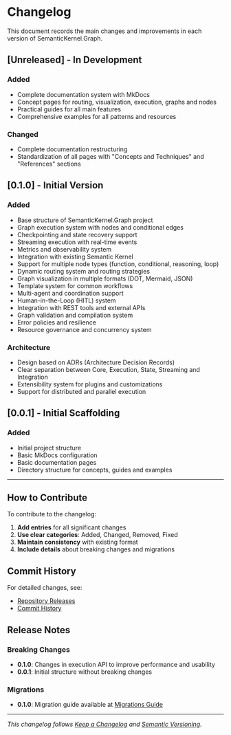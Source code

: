 # Changelog

This document records the main changes and improvements in each version of SemanticKernel.Graph.

## [Unreleased] - In Development

### Added
- Complete documentation system with MkDocs
- Concept pages for routing, visualization, execution, graphs and nodes
- Practical guides for all main features
- Comprehensive examples for all patterns and resources

### Changed
- Complete documentation restructuring
- Standardization of all pages with "Concepts and Techniques" and "References" sections

## [0.1.0] - Initial Version

### Added
- Base structure of SemanticKernel.Graph project
- Graph execution system with nodes and conditional edges
- Checkpointing and state recovery support
- Streaming execution with real-time events
- Metrics and observability system
- Integration with existing Semantic Kernel
- Support for multiple node types (function, conditional, reasoning, loop)
- Dynamic routing system and routing strategies
- Graph visualization in multiple formats (DOT, Mermaid, JSON)
- Template system for common workflows
- Multi-agent and coordination support
- Human-in-the-Loop (HITL) system
- Integration with REST tools and external APIs
- Graph validation and compilation system
- Error policies and resilience
- Resource governance and concurrency system

### Architecture
- Design based on ADRs (Architecture Decision Records)
- Clear separation between Core, Execution, State, Streaming and Integration
- Extensibility system for plugins and customizations
- Support for distributed and parallel execution

## [0.0.1] - Initial Scaffolding

### Added
- Initial project structure
- Basic MkDocs configuration
- Basic documentation pages
- Directory structure for concepts, guides and examples

---

## How to Contribute

To contribute to the changelog:

1. **Add entries** for all significant changes
2. **Use clear categories**: Added, Changed, Removed, Fixed
3. **Maintain consistency** with existing format
4. **Include details** about breaking changes and migrations

## Commit History

For detailed changes, see:
- [Repository Releases](https://github.com/your-org/semantic-kernel-graph/releases)
- [Commit History](https://github.com/your-org/semantic-kernel-graph/commits/main)

## Release Notes

### Breaking Changes
- **0.1.0**: Changes in execution API to improve performance and usability
- **0.0.1**: Initial structure without breaking changes

### Migrations
- **0.1.0**: Migration guide available at [Migrations Guide](../migrations/index.md)

---

*This changelog follows [Keep a Changelog](https://keepachangelog.com/) and [Semantic Versioning](https://semver.org/).*
